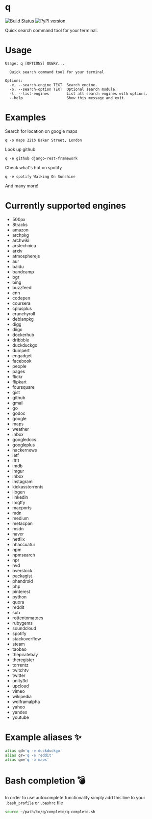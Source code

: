 # q
[![Build Status](https://travis-ci.org/borzecki/q.svg)](https://travis-ci.org/borzecki/q)
[![PyPI version](https://badge.fury.io/py/quicksearch.svg)](https://badge.fury.io/py/quicksearch)

Quick search command tool for your terminal.

# Usage

```
Usage: q [OPTIONS] QUERY...

  Quick search command tool for your terminal

Options:
  -e, --search-engine TEXT  Search engine.
  -o, --search-option TEXT  Optional search module.
  -l, --list-engines        List all search engines with options.
  --help                    Show this message and exit.
```

# Examples

Search for location on google maps
```
q -o maps 221b Baker Street, London
```

Look up github
```
q -e github django-rest-framework
```

Check what's hot on spotify
```
q -e spotify Walking On Sunshine
```

And many more!

# Currently supported engines

 * 500px
 * 8tracks
 * amazon
 * archpkg
 * archwiki
 * arstechnica
 * arxiv
 * atmospherejs
 * aur
 * baidu
 * bandcamp
 * bgr
 * bing
 * buzzfeed
 * cnn
 * codepen
 * coursera
 * cplusplus
 * crunchyroll
 * debianpkg
 * digg
 * diigo
 * dockerhub
 * dribbble
 * duckduckgo
 * dumpert
 * engadget
 * facebook
  * people
  * pages
 * flickr
 * flipkart
 * foursquare
 * gist
 * github
 * gmail
 * go
 * godoc
 * google
  * maps
  * weather
  * inbox
 * googledocs
 * googleplus
 * hackernews
 * ietf
 * ifttt
 * imdb
 * imgur
 * inbox
 * instagram
 * kickasstorrents
 * libgen
 * linkedin
 * lmgtfy
 * macports
 * mdn
 * medium
 * metacpan
 * msdn
 * naver
 * netflix
 * nhaccuatui
 * npm
 * npmsearch
 * npr
 * nvd
 * overstock
 * packagist
 * phandroid
 * php
 * pinterest
 * python
 * quora
 * reddit
  * sub
 * rottentomatoes
 * rubygems
 * soundcloud
 * spotify
 * stackoverflow
 * steam
 * taobao
 * thepiratebay
 * theregister
 * torrentz
 * twitchtv
 * twitter
 * unity3d
 * upcloud
 * vimeo
 * wikipedia
 * wolframalpha
 * yahoo
 * yandex
 * youtube

# Example aliases :sparkles:

```bash
alias qd='q -e duckduckgo'
alias qr='q -e reddit'
alias qm='q -o maps'
```

# Bash completion :bomb:

In order to use autocomplete functionality simply add this line to your ``.bash_profile`` or ``.bashrc`` file

```bash
source ~/path/to/q/complete/q-complete.sh
```
